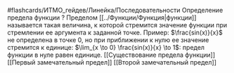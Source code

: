 #flashcards/ИТМО_гейдев/Линейка/Последовательности
Определение предела функции
?
Пределом [[../Функции/Функция|функции]] называется такая величина, к которой стремится значение функции при стремлении ее аргумента к заданной точке.
Пример: $\frac{sin(x)}{x}$ не определена в точке $0$, но при приближении к нулю ее значение стремится к единице: $\lim_{x \to 0} \frac{sin(x)}{x} \to 1$: предел функции в нуле равен единице.
[[Существование предела функции]]
[[Первый замечательный предел]]
[[Второй замечательный предел]]
